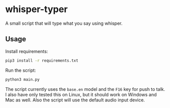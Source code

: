 # whisper-typer

A small script that will type what you say using whisper.

## Usage

Install requirements:

```bash
pip3 install -r requirements.txt
```

Run the script:

```bash
python3 main.py
```

The script currently uses the `base.en` model and the `F16` key for push to talk. I also have only tested this on Linux, but it should work on Windows and Mac as well. Also the script will use the default audio input device.